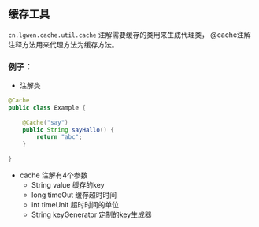 ## 缓存工具
```cn.lgwen.cache.util.cache``` 注解需要缓存的类用来生成代理类，
@cache注解注释方法用来代理方法为缓存方法。

### 例子：
* 注解类
```java
@Cache
public class Example {
    
    @Cache("say")
    public String sayHallo() {
        return "abc";
    }
    
}
```
* cache 注解有4个参数
  * String value 缓存的key
  * long timeOut 缓存超时时间
  * int timeUnit 超时时间的单位
  * String keyGenerator 定制的key生成器